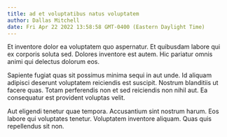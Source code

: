 ```yaml
---
title: ad et voluptatibus natus voluptatem
author: Dallas Mitchell
date: Fri Apr 22 2022 13:58:58 GMT-0400 (Eastern Daylight Time)
---
```

Et inventore dolor ea voluptatem quo aspernatur. Et quibusdam labore qui ex corporis soluta sed. Dolores inventore est autem. Hic pariatur omnis animi qui delectus dolorum eos.

 Sapiente fugiat quas sit possimus minima sequi in aut unde. Id aliquam adipisci deserunt voluptatem reiciendis est suscipit. Nostrum blanditiis ut facere quas. Totam perferendis non et sed reiciendis non nihil aut. Ea consequatur est provident voluptas velit.

 Aut eligendi tenetur quae tempora. Accusantium sint nostrum harum. Eos labore qui voluptates tenetur. Voluptatem inventore aliquam. Quas quis repellendus sit non.